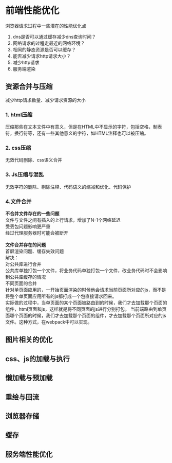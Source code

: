 # 前端性能优化
浏览器请求过程中一些潜在的性能优化点<br>
1. dns是否可以通过缓存减少dns查询时间？<br>
2. 网络请求的过程走最近的网络环境？<br>
3. 相同的静态资源是否可以缓存？<br>
4. 能否减少请求http请求大小？<br>
5. 减少http请求<br>
6. 服务端渲染<br>

## 资源合并与压缩
减少http请求数量、减少请求资源的大小<br>
### 1. html压缩
压缩那些在文本文件中有意义，但是在HTML中不显示的字符，包括空格，制表符，换行符等，还有一些其他意义的字符，如HTML注释也可以被压缩。
### 2. css压缩
无效代码删除、css语义合并
### 3. Js压缩与混乱
无效字符的删除、剔除注释、代码语义的缩减和优化、代码保护
### 4.文件合并
**不合并文件存在的一些问题**<br>
文件与文件之间有插入的上行请求，增加了N-1个网络延迟<br>
受丢包问题影响更严重<br>
经过代理服务器时可能会被断开<br><br>
**文件合并存在的问题**<br>
首屏渲染问题、缓存失效问题<br>
解决：<br>
对公共库进行合并<br>
公共库单独打包一个文件，将业务代码单独打包一个文件，改业务代码时不会影响到公共库缓存的情况<br>
不同页面的合并<br>
针对单页面应用的，一开始页面渲染的时候他会请求当前页面所对应的js，而不是将整个单页面应用所有的js都打成一个包直接请求回来。<br>
实际做的过程中，当单页面的某个页面被路由到的时候，我们才去加载那个页面的组件，html页面和js，这样就是将不同页面的js进行分别打包。
当前端路由到单页面哪个页面的时候，我们才去加载那个页面的组件，才去加载那个页面所对应的js文件。这种方式，在webpack中可以实现。<br>



## 图片相关的优化
## css、js的加载与执行
## 懒加载与预加载
## 重绘与回流
## 浏览器存储
## 缓存
## 服务端性能优化
